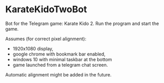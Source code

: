 # KarateKidoTwoBot

Bot for the Telegram game: Karate Kido 2. 
Run the program and start the game.

Assumes (for correct pixel alignment): 
* 1920x1080 display,
* google chrome with bookmark bar enabled, 
* windows 10 with minimal taskbar at the bottom
* game launched from a telegram chat screen.

Automatic alignment might be added in the future.